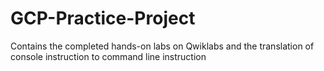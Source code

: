 # GCP-Practice-Project
Contains the completed hands-on labs on Qwiklabs and the translation of console instruction to command line instruction
